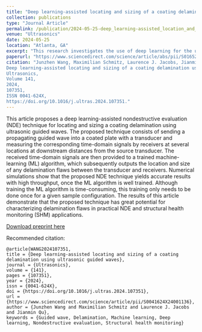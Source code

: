 ```yaml
---
title: "Deep learning-assisted locating and sizing of a coating delamination using ultrasonic guided waves"
collection: publications
type: "Journal Article"
permalink: /publication/2024-05-25-deep_learning-assisted_location_and_sizing
venue: "Ultrasonics"
date: 2024-05-25
location: "Atlanta, GA"
excerpt: "This research investigates the use of deep learning for the use in a delamination evaluation technique by using guided wave time-space images."
paperurl: "https://www.sciencedirect.com/science/article/abs/pii/S0165212523000239"
citation: "Junzhen Wang, Maximilian Schmitz, Laurence J. Jacobs, Jianmin Qu,
Deep learning-assisted locating and sizing of a coating delamination using ultrasonic guided waves,
Ultrasonics,
Volume 141,
2024,
107351,
ISSN 0041-624X,
https://doi.org/10.1016/j.ultras.2024.107351."
---
```


This article proposes a deep learning-assisted nondestructive evaluation (NDE) technique for locating and sizing a coating delamination using ultrasonic guided waves. The proposed technique consists of sending a propagating guided wave into a coated plate with a transducer and measuring the corresponding time-domain signals by receivers at several locations at downstream distances from the source transducer. The received time-domain signals are then provided to a trained machine-learning (ML) algorithm, which subsequently outputs the location and size of any delamination flaws between the transducer and receivers. Numerical simulations show that the proposed NDE technique yields accurate results with high throughput, once the ML algorithm is well trained. Although training the ML algorithm is time-consuming, this training only needs to be done once for a given sample configuration. The results of this article demonstrate that the proposed technique has great potential for characterizing delamination flaws in practical NDE and structural health monitoring (SHM) applications.

[Download preprint here](https://github.com/sjmxschm/sjmxschm.github.io/raw/master/files/DL_Assisted_Ultrasonic_Guided_Waves_Preprint_online.pdf)

Recommended citation: 

```
@article{WANG2024107351,
title = {Deep learning-assisted locating and sizing of a coating delamination using ultrasonic guided waves},
journal = {Ultrasonics},
volume = {141},
pages = {107351},
year = {2024},
issn = {0041-624X},
doi = {https://doi.org/10.1016/j.ultras.2024.107351},
url = {https://www.sciencedirect.com/science/article/pii/S0041624X24001136},
author = {Junzhen Wang and Maximilian Schmitz and Laurence J. Jacobs and Jianmin Qu},
keywords = {Guided wave, Delamination, Machine learning, Deep learning, Nondestructive evaluation, Structural health monitoring}
```